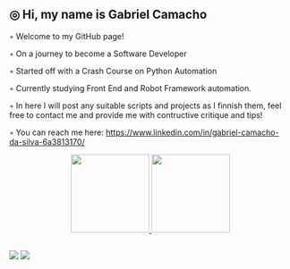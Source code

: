 ##  ◎ Hi, my name is Gabriel Camacho 

 ◦ Welcome to my GitHub page!

 ◦ On a journey to become a Software Developer

 ◦ Started off with a Crash Course on Python Automation
 
 ◦ Currently studying Front End and Robot Framework automation.

 ◦ In here I will post any suitable scripts and projects as I finnish them, feel free to contact me and provide me with contructive critique and tips!


 ◦ You can reach me here: https://www.linkedin.com/in/gabriel-camacho-da-silva-6a3813170/

<div align="center">
  <a href="https://github.com/GabrielCamacho99">
  <img height="140em" src="https://github-readme-stats.vercel.app/api?username=GabrielCamacho99&show_icons=true&theme=dark&include_all_commits=true&count_private=true"/>
  <img height="140em" src="https://github-readme-stats.vercel.app/api/top-langs/?username=GabrielCamacho99&layout=compact&langs_count=7&theme=dark"/>     
</div>


##

<div>
   <a href="https://www.linkedin.com/in/gabriel-camacho-da-silva-6a3813170/" target="_blank"><img src="https://img.shields.io/badge/-LinkedIn-%230077B5?style=for-the-badge&logo=linkedin&logoColor=white" target="_blank"></a>
   <a href = "mailto:gabriel31299@gmail.com"><img src="https://img.shields.io/badge/Gmail-D14836?style=for-the-badge&logo=gmail&logoColor=white" target="_blank"></a>
</div>
